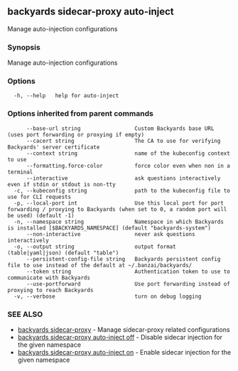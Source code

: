 ## backyards sidecar-proxy auto-inject

Manage auto-injection configurations

### Synopsis

Manage auto-injection configurations

### Options

```
  -h, --help   help for auto-inject
```

### Options inherited from parent commands

```
      --base-url string                 Custom Backyards base URL (uses port forwarding or proxying if empty)
      --cacert string                   The CA to use for verifying Backyards' server certificate
      --context string                  name of the kubeconfig context to use
      --formatting.force-color          force color even when non in a terminal
      --interactive                     ask questions interactively even if stdin or stdout is non-tty
  -c, --kubeconfig string               path to the kubeconfig file to use for CLI requests
  -p, --local-port int                  Use this local port for port forwarding / proxying to Backyards (when set to 0, a random port will be used) (default -1)
  -n, --namespace string                Namespace in which Backyards is installed [$BACKYARDS_NAMESPACE] (default "backyards-system")
      --non-interactive                 never ask questions interactively
  -o, --output string                   output format (table|yaml|json) (default "table")
      --persistent-config-file string   Backyards persistent config file to use instead of the default at ~/.banzai/backyards/
      --token string                    Authentication token to use to communicate with Backyards
      --use-portforward                 Use port forwarding instead of proxying to reach Backyards
  -v, --verbose                         turn on debug logging
```

### SEE ALSO

* [backyards sidecar-proxy](backyards_sidecar-proxy.md)	 - Manage sidecar-proxy related configurations
* [backyards sidecar-proxy auto-inject off](backyards_sidecar-proxy_auto-inject_off.md)	 - Disable sidecar injection for the given namespace
* [backyards sidecar-proxy auto-inject on](backyards_sidecar-proxy_auto-inject_on.md)	 - Enable sidecar injection for the given namespace

